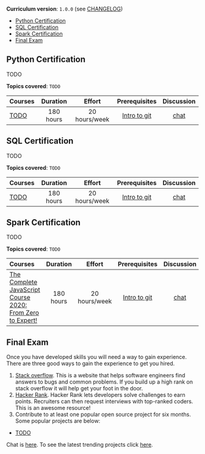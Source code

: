 **Curriculum version**: `1.0.0` (see [CHANGELOG](../CHANGELOG.md))

- [Python Certification](#python-certification)
- [SQL Certification](#sql-certification)
- [Spark Certification](#sqark-certification)
- [Final Exam](#final-exam)

## Python Certification
TODO

**Topics covered**:
`TODO`

Courses | Duration | Effort | Prerequisites | Discussion
:-- | :--: | :--: | :--: | :--:
[TODO](#) | 180 hours | 20 hours/week | [Intro to git](#git-certification) | [chat](https://discord.com/channels/787748295346356245/787750690034155590)

## SQL Certification
TODO

**Topics covered**:
`TODO`

Courses | Duration | Effort | Prerequisites | Discussion
:-- | :--: | :--: | :--: | :--:
[TODO](#) | 180 hours | 20 hours/week | [Intro to git](#git-certification) | [chat](https://discord.com/channels/787748295346356245/787750690034155590)

## Spark Certification
TODO

**Topics covered**:
`TODO`

Courses | Duration | Effort | Prerequisites | Discussion
:-- | :--: | :--: | :--: | :--:
[The Complete JavaScript Course 2020: From Zero to Expert!](https://www.udemy.com/course/the-complete-javascript-course/) | 180 hours | 20 hours/week | [Intro to git](#git-certification) | [chat](https://discord.com/channels/787748295346356245/787750690034155590)

## Final Exam
Once you have developed skills you will need a way to gain
experience. There are three good ways to gain the experience to get you hired.

1. [Stack overflow](https://stackoverflow.com/). This is a website that helps software engineers find answers to bugs and common problems.
   If you build up a high rank on stack overflow it will help get your foot in the door.
1. [Hacker Rank](https://www.hackerrank.com/auth/signup). Hacker Rank lets developers solve challenges to earn points. Recruiters can then request interviews with top-ranked coders. This is an awesome resource!
1. Contribute to at least one popular open source project for six months. Some popular projects are below:

- [TODO](https://github.com/serverless/)

Chat is [here](https://discord.com/channels/787748295346356245/787750808413667398). To see the latest trending projects click [here](https://github.com/trending/javascript).

